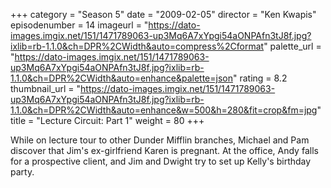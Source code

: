 +++
category = "Season 5"
date = "2009-02-05"
director = "Ken Kwapis"
episodenumber = 14
imageurl = "https://dato-images.imgix.net/151/1471789063-up3Mq6A7xYpgi54aONPAfn3tJ8f.jpg?ixlib=rb-1.1.0&ch=DPR%2CWidth&auto=compress%2Cformat"
palette_url = "https://dato-images.imgix.net/151/1471789063-up3Mq6A7xYpgi54aONPAfn3tJ8f.jpg?ixlib=rb-1.1.0&ch=DPR%2CWidth&auto=enhance&palette=json"
rating = 8.2
thumbnail_url = "https://dato-images.imgix.net/151/1471789063-up3Mq6A7xYpgi54aONPAfn3tJ8f.jpg?ixlib=rb-1.1.0&ch=DPR%2CWidth&auto=enhance&w=500&h=280&fit=crop&fm=jpg"
title = "Lecture Circuit: Part 1"
weight = 80
+++

While on lecture tour to other Dunder Mifflin branches, Michael and Pam discover that Jim's ex-girlfriend Karen is pregnant. At the office, Andy falls for a prospective client, and Jim and Dwight try to set up Kelly's birthday party.